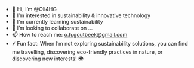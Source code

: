 - 👋 Hi, I’m @Oli4HG
- 👀 I’m interested in sustainability & innovative technology
- 🌱 I’m currently learning sustainability 
- 💞️ I’m looking to collaborate on ...
- 📫 How to reach me: o.h.goutbeek@gmail.com
- ⚡ Fun fact: When I’m not exploring sustainability solutions, you can find me travelling, discovering eco-friendly practices in nature, or discovering new interests! 🌍

<!---
Oli4HG/Oli4HG is a ✨ special ✨ repository because its `README.md` (this file) appears on your GitHub profile.
You can click the Preview link to take a look at your changes.
--->
